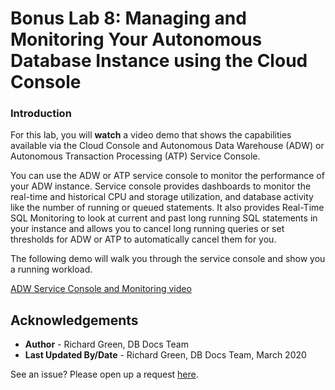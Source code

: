 
<!-- Updated March, 2020 -->

# Bonus Lab 8: Managing and Monitoring Your Autonomous Database Instance using the Cloud Console

### Introduction

For this lab, you will **watch** a video demo that shows the capabilities available via the Cloud Console and Autonomous Data Warehouse (ADW) or Autonomous Transaction Processing (ATP) Service Console.

You can use the ADW or ATP service console to monitor the performance of your ADW instance. Service console provides dashboards to monitor the real-time and historical CPU and storage utilization, and database activity like the number of running or queued statements. It also provides Real-Time SQL Monitoring to  look at current and past long running SQL statements in your instance and allows you to cancel long running queries or set thresholds for ADW or ATP to automatically cancel them for you.

The following demo will walk you through the service console and show you a running workload.

<a href="https://www.youtube.com/watch?v=Imxl2JiYicQ&autoplay=0&html5=1">ADW Service Console and Monitoring video</a>


## Acknowledgements

- **Author** - Richard Green, DB Docs Team
- **Last Updated By/Date** - Richard Green, DB Docs Team, March 2020

See an issue?  Please open up a request [here](https://github.com/oracle/learning-library/issues).
